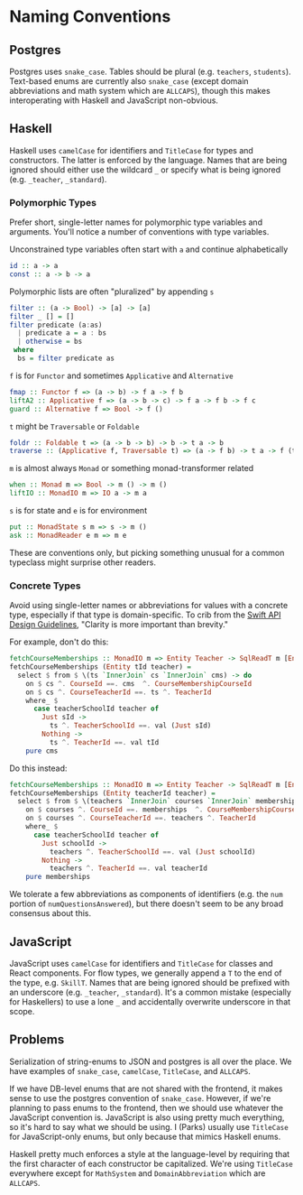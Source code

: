 # Naming Conventions

## Postgres

Postgres uses `snake_case`. Tables should be plural (e.g. `teachers`, `students`). Text-based enums are currently also `snake_case` (except domain abbreviations and math system which are `ALLCAPS`), though this makes interoperating with Haskell and JavaScript non-obvious.

## Haskell

Haskell uses `camelCase` for identifiers and `TitleCase` for types and constructors. The latter is enforced by the language. Names that are being ignored should either use the wildcard `_` or specify what is being ignored (e.g. `_teacher`, `_standard`).

### Polymorphic Types

Prefer short, single-letter names for polymorphic type variables and arguments. You'll notice a number of conventions with type variables.

Unconstrained type variables often start with `a` and continue alphabetically
```haskell
id :: a -> a
const :: a -> b -> a
```

Polymorphic lists are often "pluralized" by appending `s`
```haskell
filter :: (a -> Bool) -> [a] -> [a]
filter _ [] = []
filter predicate (a:as)
  | predicate a = a : bs
  | otherwise = bs
 where
  bs = filter predicate as
```

`f` is for `Functor` and sometimes `Applicative` and `Alternative`
```haskell
fmap :: Functor f => (a -> b) -> f a -> f b
liftA2 :: Applicative f => (a -> b -> c) -> f a -> f b -> f c
guard :: Alternative f => Bool -> f ()
```

`t` might be `Traversable` or `Foldable`
```haskell
foldr :: Foldable t => (a -> b -> b) -> b -> t a -> b
traverse :: (Applicative f, Traversable t) => (a -> f b) -> t a -> f (t b)
```

`m` is almost always `Monad` or something monad-transformer related
```haskell
when :: Monad m => Bool -> m () -> m ()
liftIO :: MonadIO m => IO a -> m a
```

`s` is for state and `e` is for environment
```haskell
put :: MonadState s m => s -> m ()
ask :: MonadReader e m => m e
```

These are conventions only, but picking something unusual for a common typeclass might surprise other readers.

### Concrete Types

Avoid using single-letter names or abbreviations for values with a concrete type, especially if that type is domain-specific. To crib from the [Swift API Design Guidelines](https://swift.org/documentation/api-design-guidelines/#fundamentals), "Clarity is more important than brevity."

For example, don't do this:
```haskell 
fetchCourseMemberships :: MonadIO m => Entity Teacher -> SqlReadT m [Entity CourseMembership]
fetchCourseMemberships (Entity tId teacher) =
  select $ from $ \(ts `InnerJoin` cs `InnerJoin` cms) -> do
    on $ cs ^. CourseId ==. cms  ^. CourseMembershipCourseId
    on $ cs ^. CourseTeacherId ==. ts ^. TeacherId
    where_ $
      case teacherSchoolId teacher of
        Just sId ->
          ts ^. TeacherSchoolId ==. val (Just sId)
        Nothing ->
          ts ^. TeacherId ==. val tId
    pure cms
```

Do this instead:
```haskell
fetchCourseMemberships :: MonadIO m => Entity Teacher -> SqlReadT m [Entity CourseMembership]
fetchCourseMemberships (Entity teacherId teacher) =
  select $ from $ \(teachers `InnerJoin` courses `InnerJoin` memberships) -> do
    on $ courses ^. CourseId ==. memberships  ^. CourseMembershipCourseId
    on $ courses ^. CourseTeacherId ==. teachers ^. TeacherId
    where_ $
      case teacherSchoolId teacher of
        Just schoolId ->
          teachers ^. TeacherSchoolId ==. val (Just schoolId)
        Nothing ->
          teachers ^. TeacherId ==. val teacherId
    pure memberships
```

We tolerate a few abbreviations as components of identifiers (e.g. the `num` portion of `numQuestionsAnswered`), but there doesn't seem to be any broad consensus about this.

## JavaScript

JavaScript uses `camelCase` for identifiers and `TitleCase` for classes and React components. For flow types, we generally append a `T` to the end of the type, e.g. `SkillT`. Names that are being ignored should be prefixed with an underscore (e.g. `_teacher`, `_standard`). It's a common mistake (especially for Haskellers) to use a lone `_` and accidentally overwrite underscore in that scope.

## Problems

Serialization of string-enums to JSON and postgres is all over the place. We have examples of `snake_case`, `camelCase`, `TitleCase`, and `ALLCAPS`.

If we have DB-level enums that are not shared with the frontend, it makes sense to use the postgres convention of `snake_case`. However, if we're planning to pass enums to the frontend, then we should use whatever the JavaScript convention is. JavaScript is also using pretty much everything, so it's hard to say what we should be using. I (Parks) usually use `TitleCase` for JavaScript-only enums, but only because that mimics Haskell enums.

Haskell pretty much enforces a style at the language-level by requiring that the first character of each constructor be capitalized. We're using `TitleCase` everywhere except for `MathSystem` and `DomainAbbreviation` which are `ALLCAPS`.
